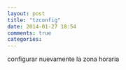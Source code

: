 ```yaml
---
layout: post
title: "tzconfig"
date: 2014-01-27 18:54
comments: true
categories: 
---
```

configurar nuevamente la zona horaria

